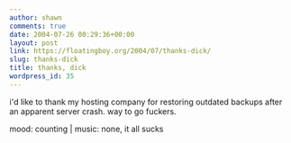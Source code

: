 ```yaml
---
author: shawn
comments: true
date: 2004-07-26 00:29:36+00:00
layout: post
link: https://floatingboy.org/2004/07/thanks-dick/
slug: thanks-dick
title: thanks, dick
wordpress_id: 35
---
```


i'd like to thank my hosting company for restoring outdated backups after an apparent server crash. way to go fuckers.

mood: counting | music: none, it all sucks
